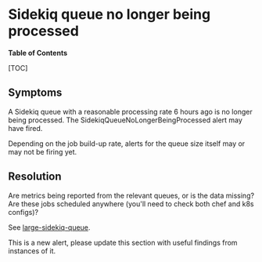 # Sidekiq queue no longer being processed

**Table of Contents**

[TOC]

## Symptoms

A Sidekiq queue with a reasonable processing rate 6 hours ago is no longer being
processed. The SidekiqQueueNoLongerBeingProcessed alert may have fired.

Depending on the job build-up rate, alerts for the queue size itself may or may
not be firing yet.

## Resolution

Are metrics being reported from the relevant queues, or is the data missing? Are
these jobs scheduled anywhere (you'll need to check both chef and k8s configs)?

See [large-sidekiq-queue](large-sidekiq-queue.md).

This is a new alert, please update this section with useful findings from
instances of it.
